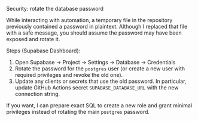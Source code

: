Security: rotate the database password

While interacting with automation, a temporary file in the repository previously contained a password in plaintext.
Although I replaced that file with a safe message, you should assume the password may have been exposed and rotate it.

Steps (Supabase Dashboard):
1) Open Supabase → Project → Settings → Database → Credentials
2) Rotate the password for the `postgres` user (or create a new user with required privileges and revoke the old one).
3) Update any clients or secrets that use the old password. In particular, update GitHub Actions secret `SUPABASE_DATABASE_URL` with the new connection string.

If you want, I can prepare exact SQL to create a new role and grant minimal privileges instead of rotating the main `postgres` password.
